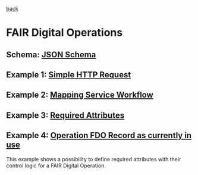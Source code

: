 [back](../README.md)
# FAIR Digital Operations

## Schema: [JSON Schema](schema.json)

## Example 1: [Simple HTTP Request](examples/SimpleHTTP.json)

## Example 2: [Mapping Service Workflow](examples/MappingServiceWorkflow.json)

## Example 3: [Required Attributes](examples/RequiredAttributes.json)

## Example 4: [Operation FDO Record as currently in use](examples/21.11152_4427ce9d-7346-4faa-a0c7-1a7709e5726f.json)
This example shows a possibility to define required attributes with their control logic for a FAIR Digital Operation.
